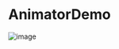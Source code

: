 # AnimatorDemo

![image](http://github.com/itmyhome2013/readme_add_pic/raw/master/images/nongshalie.jpg)
